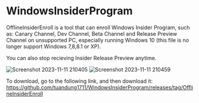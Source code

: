 # WindowsInsiderProgram
OfflineInsiderEnroll is a tool that can enroll Windows Insider Program, such as: Canary Channel, Dev Channel, Beta Channel and Release Preview Channel on unsupported PC, especially running Windows 10 (this file is no longer support Windows 7,8,8.1 or XP).



You can also stop recieving Insider Release Preview anytime.


![Screenshot 2023-11-11 210405](https://github.com/tuandung1711/WindowsInsiderProgram/assets/134781080/4182c885-c6f9-46a3-9e13-95a2ba52efcf)
![Screenshot 2023-11-11 210459](https://github.com/tuandung1711/WindowsInsiderProgram/assets/134781080/7fd62f49-821c-47d9-aa06-dc174c02e900)


To download, go to the following link, and then download it:
https://github.com/tuandung1711/WindowsInsiderProgram/releases/tag/OfflineInsiderEnroll
